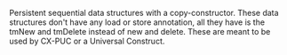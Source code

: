 Persistent sequential data structures with a copy-constructor.
These data structures don't have any load or store annotation, all they have is the tmNew and tmDelete instead of new and delete.
These are meant to be used by CX-PUC or a Universal Construct.
